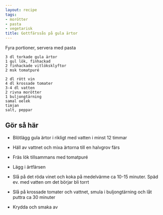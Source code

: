```yaml
---
layout: recipe
tags:
- morötter
- pasta
- vegetarisk
title: Gottfärssås på gula ärtor
---
```


Fyra portioner, servera med pasta
```
3 dl torkade gula ärtor
1 gul lök, finhackad
2 finhackade vitlöksklyftor
2 msk tomatpuré

2 dl rött vin
4 dl krossade tomater
3-4 dl vatten
2 rivna morötter
1 buljongtärning
samal oelek
timjan
salt, peppar
```

## Gör så här
* Blötlägg gula ärtor i rikligt med vatten i minst 12 timmar
* Häll av vattnet och mixa ärtorna till en halvgrov färs

* Fräs lök tillsammans med tomatpuré
* Lägg i ärtfärsen
* Slå på det röda vinet och koka på medelvärme ca 10-15 minuter. Späd ev. med vatten om det börjar bli torrt
* Slå på krossade tomater och vattnet, smula i buljongtärning och låt puttra ca 30 minuter
* Krydda och smaka av
